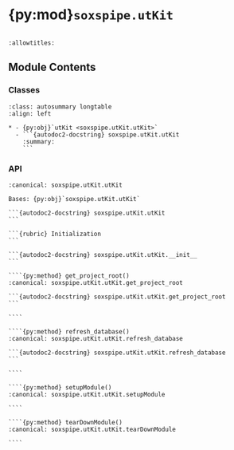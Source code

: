 # {py:mod}`soxspipe.utKit`

```{py:module} soxspipe.utKit
```

```{autodoc2-docstring} soxspipe.utKit
:allowtitles:
```

## Module Contents

### Classes

````{list-table}
:class: autosummary longtable
:align: left

* - {py:obj}`utKit <soxspipe.utKit.utKit>`
  - ```{autodoc2-docstring} soxspipe.utKit.utKit
    :summary:
    ```
````

### API

`````{py:class} utKit(moduleDirectory, dbConn=False)
:canonical: soxspipe.utKit.utKit

Bases: {py:obj}`soxspipe.utKit.utKit`

```{autodoc2-docstring} soxspipe.utKit.utKit
```

```{rubric} Initialization
```

```{autodoc2-docstring} soxspipe.utKit.utKit.__init__
```

````{py:method} get_project_root()
:canonical: soxspipe.utKit.utKit.get_project_root

```{autodoc2-docstring} soxspipe.utKit.utKit.get_project_root
```

````

````{py:method} refresh_database()
:canonical: soxspipe.utKit.utKit.refresh_database

```{autodoc2-docstring} soxspipe.utKit.utKit.refresh_database
```

````

````{py:method} setupModule()
:canonical: soxspipe.utKit.utKit.setupModule

````

````{py:method} tearDownModule()
:canonical: soxspipe.utKit.utKit.tearDownModule

````

`````
